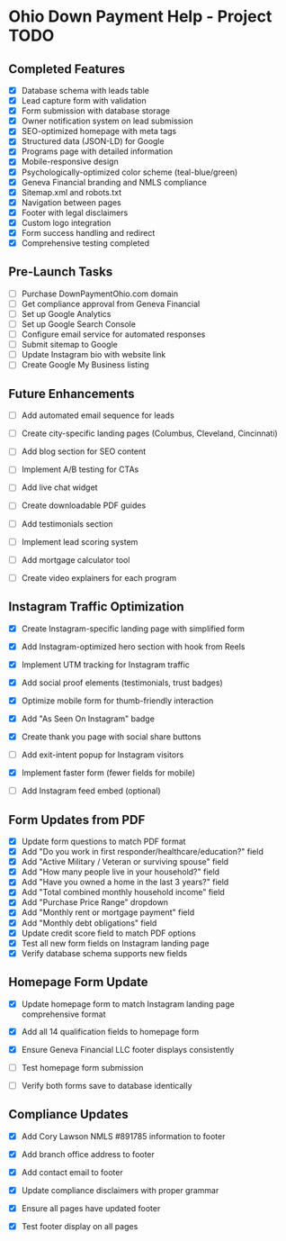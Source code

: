 # Ohio Down Payment Help - Project TODO

## Completed Features

- [x] Database schema with leads table
- [x] Lead capture form with validation
- [x] Form submission with database storage
- [x] Owner notification system on lead submission
- [x] SEO-optimized homepage with meta tags
- [x] Structured data (JSON-LD) for Google
- [x] Programs page with detailed information
- [x] Mobile-responsive design
- [x] Psychologically-optimized color scheme (teal-blue/green)
- [x] Geneva Financial branding and NMLS compliance
- [x] Sitemap.xml and robots.txt
- [x] Navigation between pages
- [x] Footer with legal disclaimers
- [x] Custom logo integration
- [x] Form success handling and redirect
- [x] Comprehensive testing completed

## Pre-Launch Tasks

- [ ] Purchase DownPaymentOhio.com domain
- [ ] Get compliance approval from Geneva Financial
- [ ] Set up Google Analytics
- [ ] Set up Google Search Console
- [ ] Configure email service for automated responses
- [ ] Submit sitemap to Google
- [ ] Update Instagram bio with website link
- [ ] Create Google My Business listing

## Future Enhancements

- [ ] Add automated email sequence for leads
- [ ] Create city-specific landing pages (Columbus, Cleveland, Cincinnati)
- [ ] Add blog section for SEO content
- [ ] Implement A/B testing for CTAs
- [ ] Add live chat widget
- [ ] Create downloadable PDF guides
- [ ] Add testimonials section
- [ ] Implement lead scoring system
- [ ] Add mortgage calculator tool
- [ ] Create video explainers for each program




## Instagram Traffic Optimization

- [x] Create Instagram-specific landing page with simplified form
- [x] Add Instagram-optimized hero section with hook from Reels
- [x] Implement UTM tracking for Instagram traffic
- [x] Add social proof elements (testimonials, trust badges)
- [x] Optimize mobile form for thumb-friendly interaction
- [x] Add "As Seen On Instagram" badge
- [x] Create thank you page with social share buttons
- [ ] Add exit-intent popup for Instagram visitors
- [x] Implement faster form (fewer fields for mobile)
- [ ] Add Instagram feed embed (optional)




## Form Updates from PDF

- [x] Update form questions to match PDF format
- [x] Add "Do you work in first responder/healthcare/education?" field
- [x] Add "Active Military / Veteran or surviving spouse" field
- [x] Add "How many people live in your household?" field
- [x] Add "Have you owned a home in the last 3 years?" field
- [x] Add "Total combined monthly household income" field
- [x] Add "Purchase Price Range" dropdown
- [x] Add "Monthly rent or mortgage payment" field
- [x] Add "Monthly debt obligations" field
- [x] Update credit score field to match PDF options
- [x] Test all new form fields on Instagram landing page
- [x] Verify database schema supports new fields

## Homepage Form Update

- [x] Update homepage form to match Instagram landing page comprehensive format
- [x] Add all 14 qualification fields to homepage form
- [x] Ensure Geneva Financial LLC footer displays consistently
- [ ] Test homepage form submission
- [ ] Verify both forms save to database identically




## Compliance Updates

- [x] Add Cory Lawson NMLS #891785 information to footer
- [x] Add branch office address to footer
- [x] Add contact email to footer
- [x] Update compliance disclaimers with proper grammar
- [x] Ensure all pages have updated footer
- [x] Test footer display on all pages

